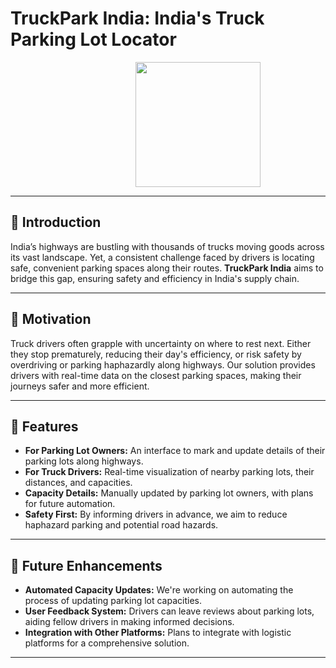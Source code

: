 <p align="center">

# TruckPark India: India's Truck Parking Lot Locator

<div style="margin-left: 200px;">
    <img src="https://play-lh.googleusercontent.com/BflXTZJI_N-WiZmCU5icEYFj2cqGXmqAQp1U-am_n6ymfUA0-_VcCNRzPCd4gr2Q7w" width=200px>
</div>

---

## 📌 Introduction

India’s highways are bustling with thousands of trucks moving goods across its vast landscape. Yet, a consistent challenge faced by drivers is locating safe, convenient parking spaces along their routes. **TruckPark India** aims to bridge this gap, ensuring safety and efficiency in India's supply chain.

---

## 🚀 Motivation

Truck drivers often grapple with uncertainty on where to rest next. Either they stop prematurely, reducing their day's efficiency, or risk safety by overdriving or parking haphazardly along highways. Our solution provides drivers with real-time data on the closest parking spaces, making their journeys safer and more efficient.

---

## 🌟 Features

- **For Parking Lot Owners:** An interface to mark and update details of their parking lots along highways.
- **For Truck Drivers:** Real-time visualization of nearby parking lots, their distances, and capacities.
- **Capacity Details:** Manually updated by parking lot owners, with plans for future automation.
- **Safety First:** By informing drivers in advance, we aim to reduce haphazard parking and potential road hazards.

---

## 🤖 Future Enhancements

- **Automated Capacity Updates:** We're working on automating the process of updating parking lot capacities.
- **User Feedback System:** Drivers can leave reviews about parking lots, aiding fellow drivers in making informed decisions.
- **Integration with Other Platforms:** Plans to integrate with logistic platforms for a comprehensive solution.

---

</p>
